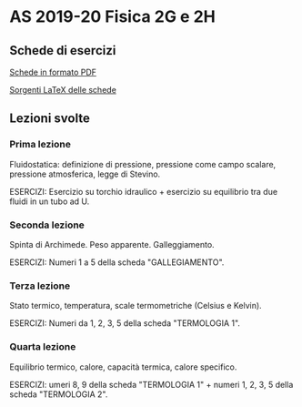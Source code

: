 # AS 2019-20 Fisica 2G e 2H
## Schede di esercizi

[Schede in formato PDF](recupero/SchedeFisica-AS2021.pdf ':ignore')

[Sorgenti LaTeX delle schede](https://github.com/fiorellino/corsi-recupero-schede)

## Lezioni svolte
### Prima lezione
Fluidostatica: definizione di pressione, pressione come campo scalare, pressione atmosferica, legge di Stevino.

ESERCIZI: Esercizio su torchio idraulico + esercizio su equilibrio tra due fluidi in un tubo ad U.

### Seconda lezione
Spinta di Archimede. Peso apparente. Galleggiamento.

ESERCIZI: Numeri 1 a 5 della scheda "GALLEGIAMENTO".

### Terza lezione
Stato termico, temperatura, scale termometriche (Celsius e Kelvin).

ESERCIZI: Numeri da 1, 2, 3, 5 della scheda "TERMOLOGIA 1".

### Quarta lezione
Equilibrio termico, calore, capacità termica, calore specifico. 

ESERCIZI: umeri 8, 9 della scheda "TERMOLOGIA 1" + numeri 1, 2, 3, 5 della scheda "TERMOLOGIA 2".
